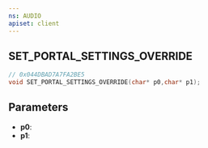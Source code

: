 ```yaml
---
ns: AUDIO
apiset: client
---
```

## SET_PORTAL_SETTINGS_OVERRIDE

```c
// 0x044DBAD7A7FA2BE5
void SET_PORTAL_SETTINGS_OVERRIDE(char* p0,char* p1);
```


## Parameters
* **p0**:
* **p1**: